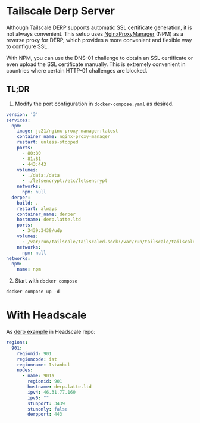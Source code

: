 # Tailscale Derp Server

Although Tailscale DERP supports automatic SSL certificate generation, it is not always convenient. This setup uses [NginxProxyManager](https://github.com/NginxProxyManager/nginx-proxy-manager) (NPM) as a reverse proxy for DERP, which provides a more convenient and flexible way to configure SSL.

With NPM, you can use the DNS-01 challenge to obtain an SSL certificate or even upload the SSL certificate manually. This is extremely convenient in countries where certain HTTP-01 challenges are blocked.

##  TL;DR

1. Modify the port configuration in `docker-compose.yaml` as desired.

  ```yaml
  version: '3'
  services:
    npm:
      image: jc21/nginx-proxy-manager:latest
      container_name: nginx-proxy-manager
      restart: unless-stopped
      ports:
        - 80:80
        - 81:81
        - 443:443
      volumes:
        - ./data:/data
        - ./letsencrypt:/etc/letsencrypt
      networks:
        npm: null
    derper:
      build: .
      restart: always
      container_name: derper
      hostname: derp.latte.ltd
      ports:
        - 3439:3439/udp
      volumes:
        - /var/run/tailscale/tailscaled.sock:/var/run/tailscale/tailscaled.sock
      networks:
        npm: null
  networks:
    npm:
      name: npm
  ```

2. Start with `docker compose`

  ```shell
  docker compose up -d	
  ```

# With Headscale

As [derp example](https://github.com/juanfont/headscale/blob/main/derp-example.yaml) in Headscale repo:

```yaml
regions:
  901:
    regionid: 901
    regioncode: ist
    regionname: Istanbul
    nodes:
      - name: 901a
        regionid: 901
        hostname: derp.latte.ltd
        ipv4: 46.31.77.160
        ipv6: ""
        stunport: 3439
        stunonly: false
        derpport: 443
```
